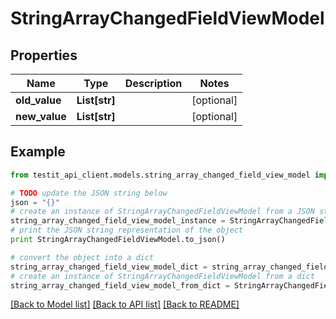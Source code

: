 # StringArrayChangedFieldViewModel


## Properties
Name | Type | Description | Notes
------------ | ------------- | ------------- | -------------
**old_value** | **List[str]** |  | [optional] 
**new_value** | **List[str]** |  | [optional] 

## Example

```python
from testit_api_client.models.string_array_changed_field_view_model import StringArrayChangedFieldViewModel

# TODO update the JSON string below
json = "{}"
# create an instance of StringArrayChangedFieldViewModel from a JSON string
string_array_changed_field_view_model_instance = StringArrayChangedFieldViewModel.from_json(json)
# print the JSON string representation of the object
print StringArrayChangedFieldViewModel.to_json()

# convert the object into a dict
string_array_changed_field_view_model_dict = string_array_changed_field_view_model_instance.to_dict()
# create an instance of StringArrayChangedFieldViewModel from a dict
string_array_changed_field_view_model_from_dict = StringArrayChangedFieldViewModel.from_dict(string_array_changed_field_view_model_dict)
```
[[Back to Model list]](../README.md#documentation-for-models) [[Back to API list]](../README.md#documentation-for-api-endpoints) [[Back to README]](../README.md)


